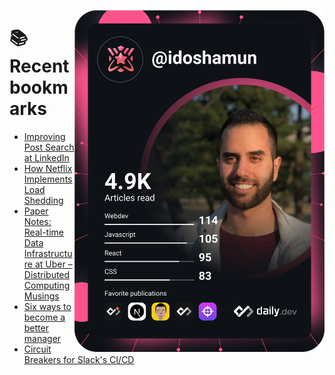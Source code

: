 <a href="https://app.daily.dev/idoshamun"><img src="https://raw.githubusercontent.com/idoshamun/idoshamun/devcard/devcard.svg" align='right' width="400" alt="Ido Shamun's Dev Card"/></a>

# 📚 Recent bookmarks
<!-- BOOKMARKS:START -->
- [Improving Post Search at LinkedIn](https://app.daily.dev/posts/KjQNSgCoz?utm_source=rss&utm_medium=bookmarks&utm_campaign=28849d86070e4c099c877ab6837c61f0)
- [How Netflix Implements Load Shedding](https://app.daily.dev/posts/EQUZlz2_p?utm_source=rss&utm_medium=bookmarks&utm_campaign=28849d86070e4c099c877ab6837c61f0)
- [Paper Notes: Real-time Data Infrastructure at Uber – Distributed Computing Musings](https://app.daily.dev/posts/X4Fi-qZv9?utm_source=rss&utm_medium=bookmarks&utm_campaign=28849d86070e4c099c877ab6837c61f0)
- [Six ways to become a better manager](https://app.daily.dev/posts/Gr52FbU0m?utm_source=rss&utm_medium=bookmarks&utm_campaign=28849d86070e4c099c877ab6837c61f0)
- [Circuit Breakers for Slack&#39;s CI/CD](https://app.daily.dev/posts/IxebTdkLp?utm_source=rss&utm_medium=bookmarks&utm_campaign=28849d86070e4c099c877ab6837c61f0)
<!-- BOOKMARKS:END -->
